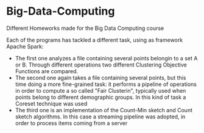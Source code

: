 # Big-Data-Computing
Different Homeworks made for the Big Data Computing course

Each of the programs has tackled a different task, using as framework Apache Spark:
- The first one analyzes a file containing several points belongin to a set A or B. Through different operations two different Clustering Objective Functions are compared.
- The second one again takes a file containing several points, but this time doing a more fine-grained task: it performs a pipeline of operations in order to compute a so called "Fair Clusterin", typically used when points belong to different demographic groups. In this kind of task a Coreset technique was used
- The third one is an implementation of the Count-Min sketch and Count sketch algorithms. In this case a streaming pipeline was adopted, in order to process items coming from a server
